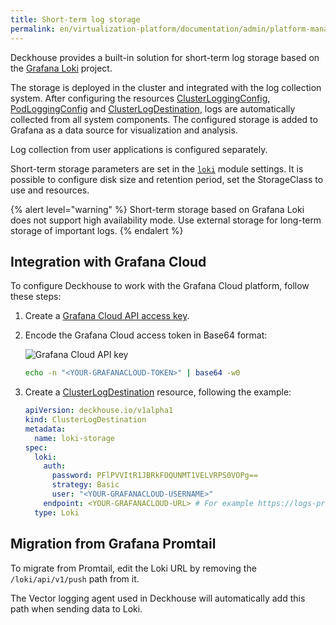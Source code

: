 ```yaml
---
title: Short-term log storage
permalink: en/virtualization-platform/documentation/admin/platform-management/logging/storage.html
---
```


Deckhouse provides a built-in solution for short-term log storage based on the [Grafana Loki](https://grafana.com/oss/loki/) project.

The storage is deployed in the cluster and integrated with the log collection system.
After configuring the resources [ClusterLoggingConfig](/products/kubernetes-platform/documentation/v1/modules/log-shipper/cr.html#clusterloggingconfig), [PodLoggingConfig](/products/kubernetes-platform/documentation/v1/modules/log-shipper/cr.html#podloggingconfig) and [ClusterLogDestination](/products/kubernetes-platform/documentation/v1/modules/log-shipper/cr.html#clusterlogdestination),
logs are automatically collected from all system components.
The configured storage is added to Grafana as a data source for visualization and analysis.

Log collection from user applications is configured separately.

Short-term storage parameters are set in the [`loki`](/products/kubernetes-platform/documentation/v1/modules/loki/configuration.html) module settings.
It is possible to configure disk size and retention period, set the StorageClass to use and resources.

{% alert level="warning" %}
Short-term storage based on Grafana Loki does not support high availability mode.
Use external storage for long-term storage of important logs.
{% endalert %}

## Integration with Grafana Cloud

To configure Deckhouse to work with the Grafana Cloud platform, follow these steps:

1. Create a [Grafana Cloud API access key](https://grafana.com/docs/grafana-cloud/reference/create-api-key/).
1. Encode the Grafana Cloud access token in Base64 format:

   ![Grafana Cloud API key](/images/log-shipper/grafana_cloud.png)

   ```bash
   echo -n "<YOUR-GRAFANACLOUD-TOKEN>" | base64 -w0
   ```

1. Create a [ClusterLogDestination](/products/kubernetes-platform/documentation/v1/modules/log-shipper/cr.html#clusterlogdestination) resource, following the example:

   ```yaml
   apiVersion: deckhouse.io/v1alpha1
   kind: ClusterLogDestination
   metadata:
     name: loki-storage
   spec:
     loki:
       auth:
         password: PFlPVVItR1JBRkFOQUNMT1VELVRPS0VOPg==
         strategy: Basic
         user: "<YOUR-GRAFANACLOUD-USERNAME>"
       endpoint: <YOUR-GRAFANACLOUD-URL> # For example https://logs-prod-us-central1.grafana.net or https://logs-prod-eu-west-0.grafana.net
     type: Loki
   ```

## Migration from Grafana Promtail

To migrate from Promtail, edit the Loki URL by removing the `/loki/api/v1/push` path from it.

The Vector logging agent used in Deckhouse will automatically add this path when sending data to Loki.
